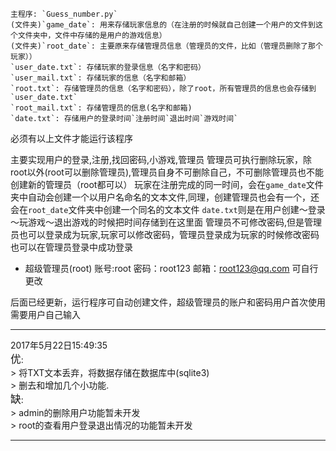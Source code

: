 ```
主程序: `Guess_number.py` 
(文件夹)`game_date`: 用来存储玩家信息的（在注册的时候就自己创建一个用户的文件到这个文件夹中，文件中存储的是用户的游戏信息）
(文件夹)`root_date`: 主要原来存储管理员信息（管理员的文件，比如（管理员删除了那个玩家））
`user_date.txt`: 存储玩家的登录信息（名字和密码）
`user_mail.txt`: 存储玩家的信息（名字和邮箱）
`root.txt`: 存储管理员的信息（名字和密码），除了root，所有管理员的信息也会存储到`user_date.txt`
`root_mail.txt`: 存储管理员的信息(名字和邮箱)
`date.txt`: 存储用户的登录时间`注册时间`退出时间`游戏时间`
```


必须有以上文件才能运行该程序

主要实现用户的登录,注册,找回密码,小游戏,管理员
管理员可执行删除玩家，除root以外(root可以删除管理员),管理员自身不可删除自己，不可删除管理员也不能创建新的管理员（root都可以）
玩家在注册完成的同一时间，会在`game_date`文件夹中自动会创建一个以用户名命名的文本文件,同理，创建管理员也会有一个，还会在`root_date`文件夹中创建一个同名的文本文件
`date.txt`则是在用户创建～登录～玩游戏～退出游戏的时候把时间存储到在这里面
管理员不可修改密码,但是管理员也可以登录成为玩家,玩家可以修改密码，管理员登录成为玩家的时候修改密码也可以在管理员登录中成功登录


* 超级管理员(root) 账号:root 密码：root123 邮箱：root123@qq.com
可自行更改

后面已经更新，运行程序可自动创建文件，超级管理员的账户和密码用户首次使用需要用户自己输入

<hr>
2017年5月22日15:49:35 <br>
<big>优</big>:<br>
> 将TXT文本丢弃，将数据存储在数据库中(sqlite3)<br>
> 删去和增加几个小功能.
<br>
<big>缺</big>:<br>
> admin的删除用户功能暂未开发<br>
> root的查看用户登录退出情况的功能暂未开发<br>
<hr>
